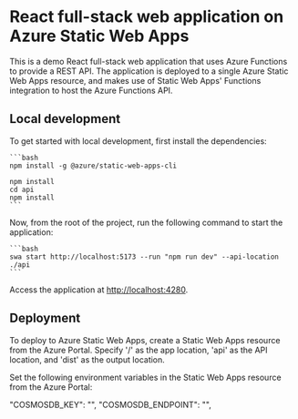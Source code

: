 # React full-stack web application on Azure Static Web Apps

This is a demo React full-stack web application that uses Azure Functions to provide a REST API. The application is deployed to a single Azure Static Web Apps resource, and makes use of Static Web Apps' Functions integration to host the Azure Functions API.

## Local development

To get started with local development, first install the dependencies:
    
    ```bash
    npm install -g @azure/static-web-apps-cli

    npm install
    cd api
    npm install
    ```

Now, from the root of the project, run the following command to start the application:

    ```bash
    swa start http://localhost:5173 --run "npm run dev" --api-location ./api
    ```

Access the application at [http://localhost:4280](http://localhost:4280).

## Deployment

To deploy to Azure Static Web Apps, create a Static Web Apps resource from the Azure Portal. Specify '/' as the app location, 'api' as the API location, and 'dist' as the output location.

Set the following environment variables in the Static Web Apps resource from the Azure Portal:

"COSMOSDB_KEY": "<ENTER COSMOS DB KEY>",
"COSMOSDB_ENDPOINT": "<ENTER COSMOS DB ENDPOINT>",